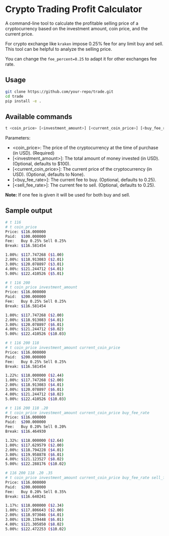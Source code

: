 # Crypto Trading Profit Calculator

A command-line tool to calculate the profitable selling price of a cryptocurrency based on the investment amount, coin price, and the current price.

For crypto exchange like `kraken` impose 0.25% fee for any limit buy and sell. This tool can be helpful to analyze the selling price. 

You can change the `fee_percent=0.25` to adapt it for other exchanges fee rate.

## Usage
```bash
git clone https://github.com/your-repo/trade.git
cd trade
pip install -e .
```

## Available commands
```bash
t <coin_price> [<investment_amount>] [<current_coin_price>] [<buy_fee_rate>] [<sell_fee_rate>]
```

Parameters:
- <coin_price>: The price of the cryptocurrency at the time of purchase (in USD). (Required)
- [<investment_amount>]: The total amount of money invested (in USD). (Optional, defaults to $100).
- [<current_coin_price>]: The current price of the cryptocurrency (in USD). (Optional, defaults to None).
- [<buy_fee_rate>]: The current fee to buy. (Optional, defaults to 0.25).
- [<sell_fee_rate>]: The current fee to sell. (Optional, defaults to 0.25).

**Note:** If one fee is given it will be used for both buy and sell.

## Sample output
```bash
# t 116
# t coin_price
Price: $116.000000
Paid:  $100.000000
Fee:   Buy 0.25% Sell 0.25%
Break: $116.581454

1.00%: $117.747268 ($1.00)
2.00%: $118.913083 ($2.01)
3.00%: $120.078897 ($3.01)
4.00%: $121.244712 ($4.01)
5.00%: $122.410526 ($5.01)

# t 116 200
# t coin_price investment_amount
Price: $116.000000
Paid:  $200.000000
Fee:   Buy 0.25% Sell 0.25%
Break: $116.581454

1.00%: $117.747268 ($2.00)
2.00%: $118.913083 ($4.01)
3.00%: $120.078897 ($6.01)
4.00%: $121.244712 ($8.02)
5.00%: $122.410526 ($10.03)

# t 116 200 118
# t coin_price investment_amount current_coin_price
Price: $116.000000
Paid:  $200.000000
Fee:   Buy 0.25% Sell 0.25%
Break: $116.581454

1.22%: $118.000000 ($2.44)
1.00%: $117.747268 ($2.00)
2.00%: $118.913083 ($4.01)
3.00%: $120.078897 ($6.01)
4.00%: $121.244712 ($8.02)
5.00%: $122.410526 ($10.03)

# t 116 200 118 .20
# t coin_price investment_amount current_coin_price buy_fee_rate
Price: $116.000000
Paid:  $200.000000
Fee:   Buy 0.20% Sell 0.20%
Break: $116.464930

1.32%: $118.000000 ($2.64)
1.00%: $117.629579 ($2.00)
2.00%: $118.794228 ($4.01)
3.00%: $119.958878 ($6.01)
4.00%: $121.123527 ($8.02)
5.00%: $122.288176 ($10.02)

# 116 200 118 .20 .35
# t coin_price investment_amount current_coin_price buy_fee_rate sell_fee_rate
Price: $116.000000
Paid:  $200.000000
Fee:   Buy 0.20% Sell 0.35%
Break: $116.640241

1.17%: $118.000000 ($2.34)
1.00%: $117.806643 ($2.00)
2.00%: $118.973046 ($4.01)
3.00%: $120.139448 ($6.01)
4.00%: $121.305850 ($8.02)
5.00%: $122.472253 ($10.02)
```